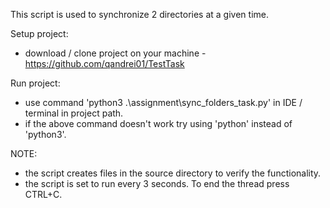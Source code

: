 This script is used to synchronize 2 directories at a given time.

Setup project:
- download / clone project on your machine - https://github.com/qandrei01/TestTask

Run project:
- use command 'python3 .\assignment\sync_folders_task.py' in IDE / terminal in project path.
- if the above command doesn't work try using 'python' instead of 'python3'.

NOTE:
- the script creates files in the source directory to verify the functionality.
- the script is set to run every 3 seconds. To end the thread press CTRL+C.
